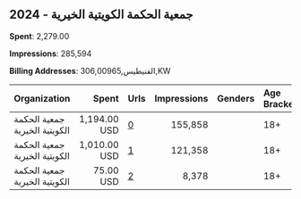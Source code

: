 ## 2024 - جمعية الحكمة الكويتية الخيرية 
**Spent**: 2,279.00

**Impressions**: 285,594

**Billing Addresses**: 306,الفنيطيس,00965,KW

|Organization|Spent|Urls|Impressions|Genders|Age Brackets|Country Codes|
|:---|---:|:---|---:|:---|:---|:---|
|جمعية الحكمة الكويتية الخيرية|1,194.00 USD|[0](https://www.snap.com/political-ads/asset/22c437abd047269c555de41d6dc78d239447525ba12fe099bc1182e6846a496b?mediaType=mp4)|155,858||18+|kuwait|
|جمعية الحكمة الكويتية الخيرية|1,010.00 USD|[1](https://www.snap.com/political-ads/asset/cb7585100b246c5034d9cc6232e55b1a1b8cb56f30daaeb47edbdd5d21be492c?mediaType=mp4)|121,358||18+|kuwait|
|جمعية الحكمة الكويتية الخيرية|75.00 USD|[2](https://www.snap.com/political-ads/asset/decc192c562a1ba0350ea49a01880e1846d6d25be70b6e965302a294d608aea1?mediaType=mp4)|8,378||18+|kuwait|
